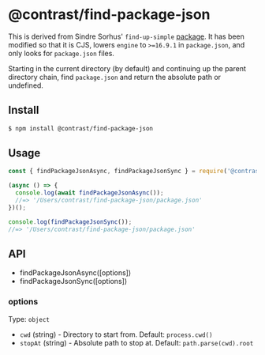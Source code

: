 # @contrast/find-package-json

This is derived from Sindre Sorhus' `find-up-simple` [package](https://www.npmjs.com/package/find-up-simple).
It has been modified so that it is CJS, lowers `engine` to `>=16.9.1` in
`package.json`, and only looks for `package.json` files.

Starting in the current directory (by default) and continuing up the parent
directory chain, find `package.json` and return the absolute path or undefined.

## Install

```sh
$ npm install @contrast/find-package-json
```


## Usage

```js
const { findPackageJsonAsync, findPackageJsonSync } = require('@contrast/find-package-json');

(async () => {
  console.log(await findPackageJsonAsync());
  //=> '/Users/contrast/find-package-json/package.json'
})();

console.log(findPackageJsonSync());
//=> '/Users/contrast/find-package-json/package.json'
```

## API

- findPackageJsonAsync([options])
- findPackageJsonSync([options])


### options

Type: `object`
- `cwd` (string) - Directory to start from. Default: `process.cwd()`
- `stopAt` (string) - Absolute path to stop at. Default: `path.parse(cwd).root`
